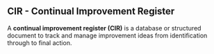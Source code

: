 ## CIR - Continual Improvement Register

A **continual improvement register (CIR)** is a database or structured document to track and manage improvement ideas from identification through to final action.